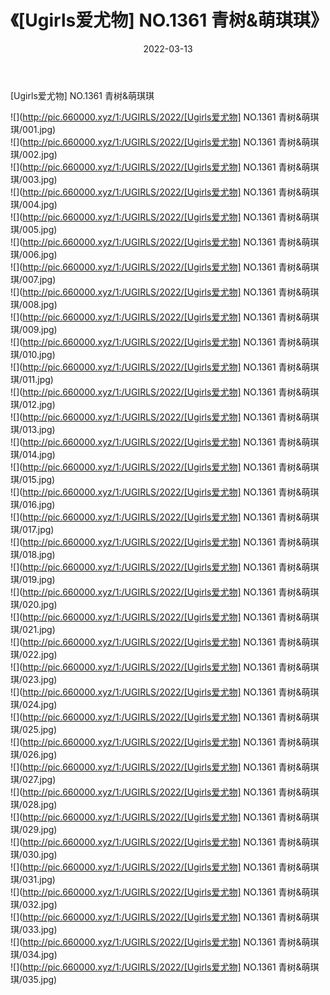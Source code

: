 ﻿---
layout: post
title:  《[Ugirls爱尤物] NO.1361 青树&萌琪琪》
date:   2022-03-13
img: http://pic.660000.xyz/1:/UGIRLS/2022/[Ugirls爱尤物] NO.1361 青树&萌琪琪/000.jpg
categories: [美女, 清纯, 唯美]
---

[Ugirls爱尤物] NO.1361 青树&萌琪琪

 ![](http://pic.660000.xyz/1:/UGIRLS/2022/[Ugirls爱尤物] NO.1361 青树&萌琪琪/001.jpg) <br>![](http://pic.660000.xyz/1:/UGIRLS/2022/[Ugirls爱尤物] NO.1361 青树&萌琪琪/002.jpg) <br>![](http://pic.660000.xyz/1:/UGIRLS/2022/[Ugirls爱尤物] NO.1361 青树&萌琪琪/003.jpg) <br>![](http://pic.660000.xyz/1:/UGIRLS/2022/[Ugirls爱尤物] NO.1361 青树&萌琪琪/004.jpg) <br>![](http://pic.660000.xyz/1:/UGIRLS/2022/[Ugirls爱尤物] NO.1361 青树&萌琪琪/005.jpg) <br>![](http://pic.660000.xyz/1:/UGIRLS/2022/[Ugirls爱尤物] NO.1361 青树&萌琪琪/006.jpg) <br>![](http://pic.660000.xyz/1:/UGIRLS/2022/[Ugirls爱尤物] NO.1361 青树&萌琪琪/007.jpg) <br>![](http://pic.660000.xyz/1:/UGIRLS/2022/[Ugirls爱尤物] NO.1361 青树&萌琪琪/008.jpg) <br>![](http://pic.660000.xyz/1:/UGIRLS/2022/[Ugirls爱尤物] NO.1361 青树&萌琪琪/009.jpg) <br>![](http://pic.660000.xyz/1:/UGIRLS/2022/[Ugirls爱尤物] NO.1361 青树&萌琪琪/010.jpg) <br>![](http://pic.660000.xyz/1:/UGIRLS/2022/[Ugirls爱尤物] NO.1361 青树&萌琪琪/011.jpg) <br>![](http://pic.660000.xyz/1:/UGIRLS/2022/[Ugirls爱尤物] NO.1361 青树&萌琪琪/012.jpg) <br>![](http://pic.660000.xyz/1:/UGIRLS/2022/[Ugirls爱尤物] NO.1361 青树&萌琪琪/013.jpg) <br>![](http://pic.660000.xyz/1:/UGIRLS/2022/[Ugirls爱尤物] NO.1361 青树&萌琪琪/014.jpg) <br>![](http://pic.660000.xyz/1:/UGIRLS/2022/[Ugirls爱尤物] NO.1361 青树&萌琪琪/015.jpg) <br>![](http://pic.660000.xyz/1:/UGIRLS/2022/[Ugirls爱尤物] NO.1361 青树&萌琪琪/016.jpg) <br>![](http://pic.660000.xyz/1:/UGIRLS/2022/[Ugirls爱尤物] NO.1361 青树&萌琪琪/017.jpg) <br>![](http://pic.660000.xyz/1:/UGIRLS/2022/[Ugirls爱尤物] NO.1361 青树&萌琪琪/018.jpg) <br>![](http://pic.660000.xyz/1:/UGIRLS/2022/[Ugirls爱尤物] NO.1361 青树&萌琪琪/019.jpg) <br>![](http://pic.660000.xyz/1:/UGIRLS/2022/[Ugirls爱尤物] NO.1361 青树&萌琪琪/020.jpg) <br>![](http://pic.660000.xyz/1:/UGIRLS/2022/[Ugirls爱尤物] NO.1361 青树&萌琪琪/021.jpg) <br>![](http://pic.660000.xyz/1:/UGIRLS/2022/[Ugirls爱尤物] NO.1361 青树&萌琪琪/022.jpg) <br>![](http://pic.660000.xyz/1:/UGIRLS/2022/[Ugirls爱尤物] NO.1361 青树&萌琪琪/023.jpg) <br>![](http://pic.660000.xyz/1:/UGIRLS/2022/[Ugirls爱尤物] NO.1361 青树&萌琪琪/024.jpg) <br>![](http://pic.660000.xyz/1:/UGIRLS/2022/[Ugirls爱尤物] NO.1361 青树&萌琪琪/025.jpg) <br>![](http://pic.660000.xyz/1:/UGIRLS/2022/[Ugirls爱尤物] NO.1361 青树&萌琪琪/026.jpg) <br>![](http://pic.660000.xyz/1:/UGIRLS/2022/[Ugirls爱尤物] NO.1361 青树&萌琪琪/027.jpg) <br>![](http://pic.660000.xyz/1:/UGIRLS/2022/[Ugirls爱尤物] NO.1361 青树&萌琪琪/028.jpg) <br>![](http://pic.660000.xyz/1:/UGIRLS/2022/[Ugirls爱尤物] NO.1361 青树&萌琪琪/029.jpg) <br>![](http://pic.660000.xyz/1:/UGIRLS/2022/[Ugirls爱尤物] NO.1361 青树&萌琪琪/030.jpg) <br>![](http://pic.660000.xyz/1:/UGIRLS/2022/[Ugirls爱尤物] NO.1361 青树&萌琪琪/031.jpg) <br>![](http://pic.660000.xyz/1:/UGIRLS/2022/[Ugirls爱尤物] NO.1361 青树&萌琪琪/032.jpg) <br>![](http://pic.660000.xyz/1:/UGIRLS/2022/[Ugirls爱尤物] NO.1361 青树&萌琪琪/033.jpg) <br>![](http://pic.660000.xyz/1:/UGIRLS/2022/[Ugirls爱尤物] NO.1361 青树&萌琪琪/034.jpg) <br>![](http://pic.660000.xyz/1:/UGIRLS/2022/[Ugirls爱尤物] NO.1361 青树&萌琪琪/035.jpg) <br>
